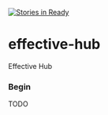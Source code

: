 [![Stories in Ready](https://badge.waffle.io/reinmen/effective-hub.png?label=ready&title=Ready)](https://waffle.io/reinmen/effective-hub)
# effective-hub

Effective Hub

### Begin

TODO
